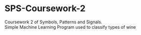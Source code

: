 # SPS-Coursework-2
Coursework 2 of Symbols, Patterns and Signals.    
Simple Machine Learning Program used to classify types of wine
